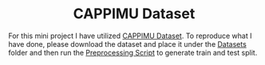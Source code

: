 <h1 align="center">CAPPIMU Dataset</h1>

For this mini project I have utilized [CAPPIMU Dataset](https://github.com/quiqi/CAPPIMU).
To reproduce what I have done, please download the dataset and place it under the [Datasets](../Datasets)
folder and then run the [Preprocessing Script](../DatasetPreprocessing/SubjectIndependent.ipynb) to
generate train and test split.
